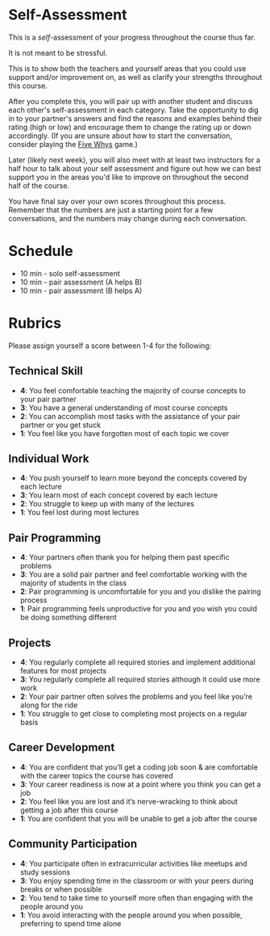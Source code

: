 # Self-Assessment

This is a *self*-assessment of your progress throughout the course thus far.

It is not meant to be stressful.

This is to show both the teachers and yourself areas that you could use support and/or improvement on, as well as clarify your strengths throughout this course.

After you complete this, you will pair up with another student and discuss each other's self-assessment in each category. Take the opportunity to dig in to your partner's answers and find the reasons and examples behind their rating (high or low) and encourage them to change the rating up or down accordingly. (If you are unsure about how to start the conversation, consider playing the [Five Whys](https://en.wikipedia.org/wiki/5_Whys) game.)

Later (likely next week), you will also meet with at least two instructors for a half hour to talk about your self assessment and figure out how we can best support you in the areas you'd like to improve on throughout the second half of the course.

You have final say over your own scores throughout this process. Remember that the numbers are just a starting point for a few conversations, and the numbers may change during each conversation.

# Schedule

* 10 min - solo self-assessment
* 10 min - pair assessment (A helps B)
* 10 min - pair assessment (B helps A)

# Rubrics

Please assign yourself a score between 1-4 for the following:

## Technical Skill

- **4**: You feel comfortable teaching the majority of course concepts to your pair partner
- **3**: You have a general understanding of most course concepts
- **2**: You can accomplish most tasks with the assistance of your pair partner or you get stuck
- **1**: You feel like you have forgotten most of each topic we cover

## Individual Work

- **4**: You push yourself to learn more beyond the concepts covered by each lecture
- **3**: You learn most of each concept covered by each lecture
- **2**: You struggle to keep up with many of the lectures
- **1**: You feel lost during most lectures

## Pair Programming

- **4**: Your partners often thank you for helping them past specific problems
- **3**: You are a solid pair partner and feel comfortable working with the majority of students in the class 
- **2**: Pair programming is uncomfortable for you and you dislike the pairing process
- **1**: Pair programming feels unproductive for you and you wish you could be doing something different

## Projects

- **4**: You regularly complete all required stories and implement additional features for most projects
- **3**: You regularly complete all required stories although it could use more work
- **2**: Your pair partner often solves the problems and you feel like you’re along for the ride
- **1**: You struggle to get close to completing most projects on a regular basis

## Career Development

- **4**: You are confident that you’ll get a coding job soon & are comfortable with the career topics the course has covered
- **3**: Your career readiness is now at a point where you think you can get a job 
- **2**: You feel like you are lost and it’s nerve-wracking to think about getting a job after this course
- **1**: You are confident that you will be unable to get a job after the course

## Community Participation

- **4**: You participate often in extracurricular activities like meetups and study sessions
- **3**: You enjoy spending time in the classroom or with your peers during breaks or when possible
- **2**: You tend to take time to yourself more often than engaging with the people around you
- **1**: You avoid interacting with the people around you when possible, preferring to spend time alone


